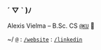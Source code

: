 ### ´ ▽ ` )ﾉ

Alexis Vielma – B.Sc. CS [`@KU`](https://ku.edu 'School Website') 🌾

~/ [`@`](mailto:contact@alexis.kr 'Contact Me') : [`/website`](https://alexis.kr 'Peronsal Website') : [`/linkedin`](https://www.linkedin.com/in/aelxxs/ 'LinkedIn')
